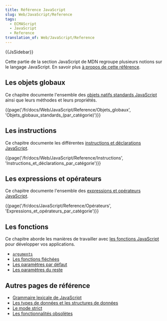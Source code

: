 ```yaml
---
title: Référence JavaScript
slug: Web/JavaScript/Reference
tags:
  - ECMAScript
  - JavaScript
  - Reference
translation_of: Web/JavaScript/Reference
---
```

{{JsSidebar}}

Cette partie de la section JavaScript de MDN regroupe plusieurs notions sur le langage JavaScript. En savoir plus [à propos de cette référence](/fr/docs/Web/JavaScript/Reference/A_propos).

## Les objets globaux

Ce chapitre documente l'ensemble des [objets natifs standards JavaScript](/fr/docs/Web/JavaScript/Reference/Objets_globaux) ainsi que leurs méthodes et leurs propriétés.

{{page('/fr/docs/Web/JavaScript/Reference/Objets_globaux', 'Objets_globaux_standards_(par_catégorie)')}}

## Les instructions

Ce chapitre documente les différentes [instructions et déclarations JavaScript](/fr/docs/Web/JavaScript/Reference/Instructions).

{{page('/fr/docs/Web/JavaScript/Reference/Instructions', 'Instructions_et_déclarations_par_catégorie')}}

## Les expressions et opérateurs

Ce chapitre documente l'ensemble des [expressions et opérateurs JavaScript](/fr/docs/JavaScript/Reference/Op%C3%A9rateurs).

{{page('/fr/docs/JavaScript/Reference/Opérateurs', 'Expressions_et_opérateurs_par_catégorie')}}

## Les fonctions

Ce chapitre aborde les manières de travailler avec [les fonctions JavaScript](/fr/docs/Web/JavaScript/Reference/Fonctions) pour développer vos applications.

- [`arguments`](/fr/docs/Web/JavaScript/Reference/Fonctions/arguments)
- [Les fonctions fléchées](/fr/docs/Web/JavaScript/Reference/Fonctions/Fonctions_fl%C3%A9ch%C3%A9es)
- [Les paramètres par défaut](/fr/docs/Web/JavaScript/Reference/Fonctions/Valeurs_par_défaut_des_arguments)
- [Les paramètres du reste](/fr/docs/Web/JavaScript/Reference/Fonctions/param%C3%A8tres_du_reste)

## Autres pages de référence

- [Grammaire lexicale de JavaScript](/fr/docs/Web/JavaScript/Reference/Grammaire_lexicale)
- [Les types de données et les structures de données](/fr/docs/Web/JavaScript/Structures_de_donn%C3%A9es)
- [Le mode strict](/fr/docs/Web/JavaScript/Reference/Strict_mode)
- [Les fonctionnalités obsolètes](/fr/docs/JavaScript/Reference/Annexes/Fonctionnalités_dépréciées)
